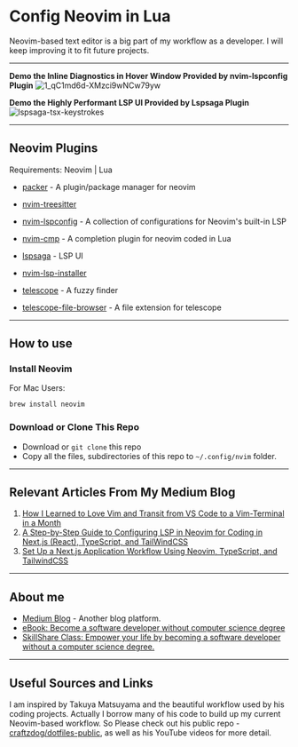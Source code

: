 
# Config Neovim in Lua 
Neovim-based text editor is a big part of my workflow as a developer. I will keep improving it to fit future projects.

---
**Demo the Inline Diagnostics in Hover Window Provided by nvim-lspconfig Plugin** 
![1_qC1md6d-XMzci9wNCw79yw](https://user-images.githubusercontent.com/93111441/195991340-32713056-2500-4f2e-bd03-4ad845b10f5d.gif)

**Demo the Highly Performant LSP UI Provided by Lspsaga Plugin**  
![lspsaga-tsx-keystrokes](https://user-images.githubusercontent.com/93111441/195991360-6d2949d0-39ae-4c0a-b2b9-2f93e475c6fd.gif)  

---
## Neovim Plugins 
Requirements: Neovim | Lua  

- [packer](https://github.com/wbthomason/packer.nvim) - A plugin/package manager for neovim  

- [nvim-treesitter](https://github.com/nvim-treesitter/nvim-treesitter)   

- [nvim-lspconfig](https://github.com/neovim/nvim-lspconfig) - A collection of configurations for Neovim's built-in LSP

- [nvim-cmp](https://github.com/hrsh7th/nvim-cmp) - A completion plugin for neovim coded in Lua

- [lspsaga](https://github.com/glepnir/lspsaga.nvim) - LSP UI

- [nvim-lsp-installer](https://github.com/williamboman/nvim-lsp-installer) 

- [telescope](https://github.com/nvim-telescope/telescope.nvim) - A fuzzy finder

- [telescope-file-browser](https://github.com/nvim-telescope/telescope-file-browser.nvim) - A file extension for telescope

---
## How to use
### Install Neovim 
For Mac Users:
```bash
brew install neovim
```
### Download or Clone This Repo
- Download or `git clone` this repo 
- Copy all the files, subdirectories of this repo to `~/.config/nvim` folder. 

---
## Relevant Articles From My Medium Blog
1. [How I Learned to Love Vim and Transit from VS Code to a Vim-Terminal in a Month](https://amy-juan-li.medium.com/how-i-learned-to-love-vim-9b7fe53a4615)
2. [A Step-by-Step Guide to Configuring LSP in Neovim for Coding in Next.js (React), TypeScript, and TailWindCSS](https://amy-juan-li.medium.com/a-step-by-step-guide-to-configuring-lsp-in-neovim-for-coding-in-next-js-a052f500da2)
3. [Set Up a Next.js Application Workflow Using Neovim, TypeScript, and TailwindCSS](https://blog.devgenius.io/set-up-a-next-js-application-workflow-using-neovim-typescript-tailwind-23621a34ed38)

---
## About me
- [Medium Blog](https://amy-juan-li.medium.com/) - Another blog platform. 
- [eBook: Become a software developer without computer science degree](https://amyjuanli.gumroad.com/l/wplun)
- [SkillShare Class: Empower your life by becoming a software developer without a computer science degree.](https://www.skillshare.com/classes/Empower-your-life-Become-a-software-developer-without-a-CS-degree/1243883176)

---
## Useful Sources and Links
I am inspired by Takuya Matsuyama and the beautiful workflow used by his coding projects. Actually I borrow many of his code to build up my current Neovim-based workflow. So Please check out his public repo - [craftzdog/dotfiles-public](https://github.com/craftzdog/dotfiles-public), as well as his YouTube videos for more detail. 
